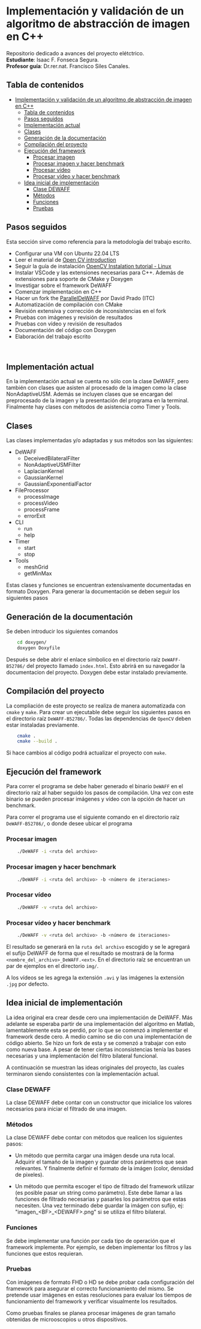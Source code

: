 # Implementación y validación de un algoritmo de abstracción de imagen en C++
Repositorio dedicado a avances del proyecto elétctrico.<br>
**Estudiante**: Isaac F. Fonseca Segura.<br>
**Profesor guía**: Dr.rer.nat. Francisco Siles Canales.

## Tabla de contenidos
- [Implementación y validación de un algoritmo de abstracción de imagen en C++](#implementación-y-validación-de-un-algoritmo-de-abstracción-de-imagen-en-c)
  - [Tabla de contenidos](#tabla-de-contenidos)
  - [Pasos seguidos](#pasos-seguidos)
  - [Implementación actual](#implementación-actual)
  - [Clases](#clases)
  - [Generación de la documentación](#generación-de-la-documentación)
  - [Compilación del proyecto](#compilación-del-proyecto)
  - [Ejecución del framework](#ejecución-del-framework)
    - [Procesar imagen](#procesar-imagen)
    - [Procesar imagen y hacer benchmark](#procesar-imagen-y-hacer-benchmark)
    - [Procesar vídeo](#procesar-vídeo)
    - [Procesar vídeo y hacer benchmark](#procesar-vídeo-y-hacer-benchmark)
  - [Idea inicial de implementación](#idea-inicial-de-implementación)
    - [Clase DEWAFF](#clase-dewaff)
    - [Métodos](#métodos)
    - [Funciones](#funciones)
    - [Pruebas](#pruebas)

## Pasos seguidos
Esta sección sirve como referencia para la metodología del trabajo escrito.
- Configurar una VM con Ubuntu 22.04 LTS
- Leer el material de [Open CV introduction](https://www.opencv-srf.com/p/introduction.html)
- Seguir la guía de instalación [OpenCV Instalation tutorial - Linux](https://docs.opencv.org/4.x/d7/d9f/tutorial_linux_install.html)
- Instalar VSCode y las extensiones necesarias para C++. Además de extensiones para soporte de CMake y Doxygen
- Investigar sobre el framework DeWAFF
- Comenzar implementación en C++
- Hacer un fork the [ParallelDeWAFF](https://github.com/david-prado/ParallelDeWAFF) por David Prado (ITC)
- Automatización de compilación con CMake
- Revisión extensiva y corrección de inconsistencias en el fork
- Pruebas con imágenes y revisión de resultados
- Pruebas con vídeo y revisión de resultados
- Documentación del código con Doxygen
- Elaboración del trabajo escrito
<br>

## Implementación actual
En la implementación actual se cuenta no sólo con la clase DeWAFF, pero también con clases que asisten al procesado de la imagen como la clase NonAdaptiveUSM. Además se incluyen clases que se encargan del preprocesado de la imagen y la presentación del programa en la terminal. Finalmente hay clases con métodos de asistencia como Timer y Tools.

## Clases
Las clases implementadas y/o adaptadas y sus métodos son las siguientes:
- DeWAFF
    - DeceivedBilateralFilter
    - NonAdaptiveUSMFilter
    - LaplacianKernel
    - GaussianKernel
    - GaussianExponentialFactor
- FileProcessor
    - processImage
    - processVideo
    - processFrame
    - errorExit
- CLI
    - run
    - help
- Timer
    - start
    - stop
- Tools
    - meshGrid
    - getMinMax

Estas clases y funciones se encuentran extensivamente documentadas en formato Doxygen. Para generar la documentación se deben seguir los siguientes pasos

## Generación de la documentación
Se deben introducir los siguientes comandos
```bash
    cd doxygen/
    doxygen Doxyfile
```
Después se debe abrir el enlace símbolico en el directorio raíz `DeWAFF-B52786/` del proyecto llamado `index.html`. Esto abrirá en su navegador la documentacion del proyecto. Doxygen debe estar instalado previamente.

## Compilación del proyecto
La compliación de este proyecto se realiza de manera automatizada con `cmake` y `make`. Para crear un ejecutable debe seguir los siguientes pasos en el directorio raíz `DeWAFF-B52786/`. Todas las dependencias de `OpenCV` deben estar instaladas previamente.
```bash
    cmake .
    cmake --build .
```
Si hace cambios al código podrá actualizar el proyecto con `make`.

## Ejecución del framework
Para correr el programa se debe haber generado el binario `DeWAFF` en el directorio raíz al haber seguido los pasos de compilación. Una vez con este binario se pueden procesar imágenes y vídeo con la opción de hacer un benchmark.

Para correr el programa use el siguiente comando en el directorio raíz `DeWAFF-B52786/`, o donde desee ubicar el programa

### Procesar imagen
```bash
    ./DeWAFF -i <ruta del archivo>
```

### Procesar imagen y hacer benchmark
```bash
    ./DeWAFF -i <ruta del archivo> -b <número de iteraciones>
```

### Procesar vídeo
```bash
    ./DeWAFF -v <ruta del archivo>
```

### Procesar vídeo y hacer benchmark
```bash
    ./DeWAFF -v <ruta del archivo> -b <número de iteraciones>
```

El resultado se generará en la `ruta del archivo` escogido y se le agregará el sufijo DeWAFF de forma que el resultado se mostrará de la forma `<nombre_del_archivo>_DeWAFF.<ext>`. En el directorio raíz se encuentran un par de ejemplos en el directorio `img/`.

A los vídeos se les agrega la extensión `.avi` y las imágenes la extensión `.jpg` por defecto.

## Idea inicial de implementación
La idea original era crear desde cero una implementación de DeWAFF. Más adelante se esperaba partir de una implementación del algoritmo en Matlab, lamentablemente esta se perdió, por lo que se comenzó a implementar el framework desde cero. A medio camino se dio con una implementación de código abierto. Se hizo un fork de esta y se comenzó a trabajar con esto como nueva base. A pesar de tener ciertas inconsistencias tenía las bases necesarias y una implementación del filtro bilateral funcional.

A continuación se muestran las ideas originales del proyecto, las cuales terminaron siendo consistentes con la implementación actual.
### Clase DEWAFF
La clase DEWAFF debe contar con un constructor que inicialice los valores necesarios para iniciar el filtrado de una imagen.

### Métodos
La clase DEWAFF debe contar con métodos que realicen los siguientes pasos:

- Un método que permita cargar una imágen desde una ruta local. Adquirir el tamaño de la imagen y guardar otros parámetros que sean relevantes. Y finalmente definir el formato de la imágen (color, densidad de pixeles).

- Un método que permita escoger el tipo de filtrado del framework utilizar (es posible pasar un string como parámetro). Este debe llamar a las funciones de filtrado necesarias y pasarles los parámetros que estas necesiten. Una vez terminado debe guardar la imágen con sufijo, ej: "imagen_\<BF>_\<DEWAFF>.png" si se utiliza el filtro bilateral.

### Funciones
Se debe implementar una función por cada tipo de operación que el framework implemente. Por ejemplo, se deben implementar los filtros y las funciones que estos requieran.

### Pruebas
Con imágenes de formato FHD o HD se debe probar cada configuración del framework para asegurar el correcto funcionamiento del mismo. Se pretende usar imágenes en estas resoluciones para evaluar los tiempos de funcionamiento del framework y verificar visualmente los resultados. 

Como pruebas finales se planea procesar imágenes de gran tamaño obtenidas de microoscopios u otros dispositivos.
